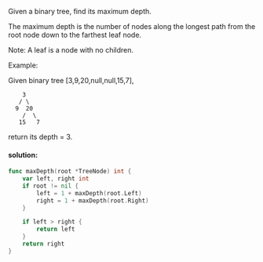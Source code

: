 Given a binary tree, find its maximum depth.

The maximum depth is the number of nodes along the longest path from the root node down to the farthest leaf node.

Note: A leaf is a node with no children.

Example:

Given binary tree [3,9,20,null,null,15,7],
```
    3
   / \
  9  20
    /  \
   15   7
```
return its depth = 3.

#### solution:
```go
func maxDepth(root *TreeNode) int {
    var left, right int
	if root != nil {
		left = 1 + maxDepth(root.Left)
		right = 1 + maxDepth(root.Right)
	}

	if left > right {
		return left 
	}
	return right
}
```
